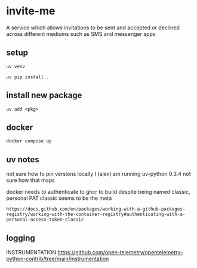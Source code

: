 # invite-me

A service which allows invitations to be sent and accepted or declined across different mediums such as SMS and
messenger apps

## setup

```
uv venv
```

```
uv pip install .
```

## install new package

```
uv add <pkg>
```

## docker

```
docker compose up
```

## uv notes

not sure how to pin versions
locally I (alex) am running uv-python 0.3.4
not sure how that maps

docker needs to authenticate to ghcr to build
despite being named classic, personal PAT classic seems to be the meta

```
https://docs.github.com/en/packages/working-with-a-github-packages-registry/working-with-the-container-registry#authenticating-with-a-personal-access-token-classic
```

## logging

INSTRUMENTATION https://github.com/open-telemetry/opentelemetry-python-contrib/tree/main/instrumentation
